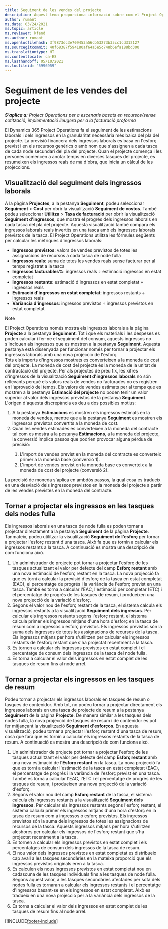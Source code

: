 ```yaml
---
title: Seguiment de les vendes del projecte
description: Aquest tema proporciona informació sobre com el Project Operations fa el seguiment del progrés segons els ingressos laborals d'un projecte.
author: rumant
ms.date: 03/24/2021
ms.topic: article
ms.reviewer: kfend
ms.author: rumant
ms.openlocfilehash: 3f9873dc3e709453a56cb53273b35cc1cd312127
ms.sourcegitcommit: 40f68387f594180af64a5e5c748b6efa188bd300
ms.translationtype: HT
ms.contentlocale: ca-ES
ms.lasthandoff: 05/10/2021
ms.locfileid: "5996959"
---
```

# <a name="project-sales-tracking"></a>Seguiment de les vendes del projecte

_**S'aplica a:** Project Operations per a escenaris basats en recursos/sense cotització, implementació lleugera per a la facturació proforma_

El Dynamics 365 Project Operations fa el seguiment de les estimacions laborals i dels ingressos en la granularitat necessària més baixa del pla del projecte. La previsió financera dels ingressos laborals es basa en l'esforç previst i en els recursos genèrics o amb nom que s'assignen a cada tasca de cada node secundari del pla del projecte. Quan el projecte comença i les persones comencen a anotar temps en diverses tasques del projecte, es resumeixen els ingressos reals de mà d'obra, que inicia un càlcul de les projeccions.

## <a name="labor-revenue-tracking-view"></a>Visualització del seguiment dels ingressos laborals

A la pàgina **Projectes**, a la pestanya **Seguiment**, podeu seleccionar **Seguiment** > **Cost** per obrir la visualització **Seguiment de costos**. També podeu seleccionar **Utilitza** > **Taxa de facturació** per obrir la visualització **Seguiment d'ingressos**, que mostra el progrés dels ingressos laborals en cada tasca del pla del projecte. Aquesta visualització també compara els ingressos laborals reals invertits en una tasca amb els ingressos laborals previstos de la tasca. El Project Operations utilitza les fórmules següents per calcular les mètriques d'ingressos laborals:

- **Ingressos previstos**: valors de vendes previstos de totes les assignacions de recursos a cada tasca de node fulla
- **Ingressos reals**: suma de totes les vendes reals sense facturar per al temps registrat a la tasca
- **Ingressos facturables%**: ingressos reals ÷ estimació ingressos en estat completat
- **Ingressos restants**: estimació d'ingressos en estat completat ÷ ingressos reals
- **Estimació d'ingressos en estat completat**: ingressos restants ÷ ingressos reals
- **Variància d'ingressos**: ingressos previstos ÷ ingressos previstos en estat completat


> [!NOTE]
> El Project Operations només mostra els ingressos laborals a la pàgina **Projecte** a la pestanya **Seguiment**. Tot i que els materials i les despeses es poden calcular i fer-ne el seguiment del consum, aquests ingressos no s'inclouen als ingressos que es mostren a la pestanya **Seguiment**. Aquesta pestanya està dissenyada per funcionar només per tornar a projectar els ingressos laborals amb una nova projecció de l'esforç.  
> Tots els imports d'ingressos mostrats es converteixen a la moneda de cost del projecte. La moneda de cost del projecte és la moneda de la unitat de contractació del projecte. Per als projectes de preu fix, les xifres d'ingressos de la visualització **Seguiment d'ingressos laborals** no són rellevants perquè els valors reals de vendes no facturades no es registren en l'aprovació del temps.
> Els valors de vendes estimats per al temps que es mostren a la pestanya **Estimació del projecte** no poden tenir un valor superior al valor dels ingressos previstos de la pestanya **Seguiment**. L'origen d'aquesta discrepància es deu a dos possibles motius:
><ol>
   ><li> A la pestanya <b>Estimacions</b> es mostren els ingressos estimats en la moneda de vendes, mentre que a la pestanya <b>Seguiment</b> es mostren els ingressos previstos convertits a la moneda de cost. </li>
   ><li> Quan les vendes estimades es converteixen a la moneda del contracte tal com es mostra a la pestanya <b>Estimacions</b>, a la moneda del projecte, la conversió implica passos que podrien provocar alguna pèrdua de precisió: </li>
><ol>
><li> L'import de vendes previst en la moneda del contracte es converteix primer a la moneda base (conversió 1).</li>
><li> L'import de vendes previst en la moneda base es converteix a la moneda de cost del projecte (conversió 2). </li>
></ol>
></ol>
> La precisió de moneda s'aplica en ambdós passos, la qual cosa es tradueix en una desviació dels ingressos previstos en la moneda del projecte a partir de les vendes previstes en la moneda del contracte.
   

## <a name="reprojecting-revenues-on-leaf-node-tasks"></a>Tornar a projectar els ingressos en les tasques dels nodes fulla

Els ingressos laborals en una tasca de node fulla es poden tornar a projectar directament a la pestanya **Seguiment** de la pàgina **Projecte**. Tanmateix, podeu utilitzar la visualització **Seguiment de l'esforç** per tornar a projectar l'esforç restant d'una tasca. Això fa que es tornin a calcular els ingressos restants a la tasca. A continuació es mostra una descripció de com funciona això.

1. Un administrador de projecte pot tornar a projectar l'esforç de les tasques actualitzant el valor per defecte del camp **Esforç restant** amb una nova estimació de l'esforç restant en la tasca. La nova projecció fa que es torni a calcular la previsió d'esforç de la tasca en estat completat (EAC), el percentatge de progrés i la variància de l'esforç previst en una tasca. També es torna a calcular l'EAC, l'estimació per completar (ETC) i el percentatge de progrés de les tasques de resum, i produeixen una nova projecció de la variació d'esforç.
2. Segons el valor nou de l'esforç restant de la tasca, el sistema calcula els ingressos restants a la visualització **Seguiment dels ingressos**. Per calcular els ingressos restants segons l'esforç restant, el sistema calcula primer els ingressos mitjans d'una hora d'esforç en la tasca de resum com a ingressos o esforç previstos. Els ingressos previstos són la suma dels ingressos de totes les assignacions de recursos de la tasca. Els ingressos mitjans per hora s'utilitzen per calcular els ingressos restants de l'esforç restant que s'ha projectat recentment a la tasca.
3. Es tornen a calcular els ingressos previstos en estat complet i el percentatge de consum dels ingressos de la tasca del node fulla.
4. Es torna a calcular el valor dels ingressos en estat complet de les tasques de resum fins al node arrel.

## <a name="reprojecting-revenues-on-summary-tasks"></a>Tornar a projectar els ingressos en les tasques de resum

Podeu tornar a projectar els ingressos laborals en tasques de resum o tasques de contenidor. Amb tot, no podeu tornar a projectar directament els ingressos laborals en una tasca de projecte de resum a la pestanya **Seguiment** de la pàgina **Projecte**. De manera similar a les tasques dels nodes fulla, la nova projecció de tasques de resum i de contenidor es pot fer mitjançant la visualització **Seguiment d'esforços**. En aquesta visualització, podeu tornar a projectar l'esforç restant d'una tasca de resum, cosa que farà que es tornin a calcular els ingressos restants de la tasca de resum. A continuació es mostra una descripció de com funciona això.

1. Un administrador de projecte pot tornar a projectar l'esforç de les tasques actualitzant el valor per defecte del camp **Esforç restant** amb una nova estimació de l'**Esforç restant** en la tasca. La nova projecció fa que es torni a calcular l'estimació de la tasca en estat completat (EAC), el percentatge de progrés i la variància de l'esforç previst en una tasca. També es torna a calcular l'EAC, l'ETC i el percentatge de progrés de les tasques de resum, i produeixen una nova projecció de la variació d'esforç.
2. Segons el valor nou del camp **Esforç restant** de la tasca, el sistema calcula els ingressos restants a la visualització **Seguiment dels ingressos**. Per calcular els ingressos restants segons l'esforç restant, el sistema calcula primer els ingressos mitjans d'una hora d'esforç en la tasca de resum com a ingressos o esforç previstos. Els ingressos previstos són la suma dels ingressos de totes les assignacions de recursos de la tasca. Aquests ingressos mitjans per hora s'utilitzen aleshores per calcular els ingressos de l'esforç restant que s'ha projectat recentment a la tasca.
3. Es tornen a calcular els ingressos previstos en estat complet i els percentatges de consum dels ingressos de la tasca de resum.
4. El nou valor dels ingressos previstos en estat completat es distribueix cap avall a les tasques secundàries en la mateixa proporció que els ingressos previstos originals eren a la tasca.
5. Es calculen els nous ingressos previstos en estat completat nou en cadascuna de les tasques individuals fins a les tasques de node fulla. Segons aquest valor, a les tasques secundàries afectades per sota dels nodes fulla es tornaran a calcular els ingressos restants i el percentatge d'ingressos basant-se en els ingressos en estat completat. Això es tradueix en una nova projecció per a la variància dels ingressos de la tasca. 
6. Es torna a calcular el valor dels ingressos en estat complet de les tasques de resum fins al node arrel.


[!INCLUDE[footer-include](../includes/footer-banner.md)]

